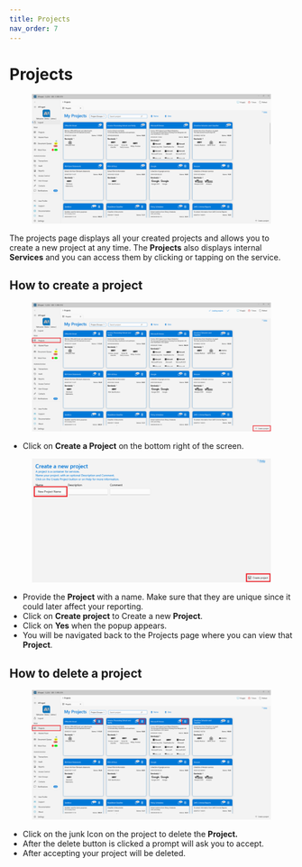 ```yaml
---
title: Projects
nav_order: 7
---
```


# Projects

<figure><img src=".gitbook/assets/image (15) (1) (1).png" alt=""><figcaption></figcaption></figure>

The projects page displays all your created projects and allows you to create a new project at any time. The **Projects** also displays internal **Services** and you can access them by clicking or tapping on the service.

## How to create a project

<figure><img src=".gitbook/assets/image (10) (4).png" alt=""><figcaption></figcaption></figure>

* Click on **Create a Project** on the bottom right of the screen.

<figure><img src=".gitbook/assets/image (18) (1).png" alt=""><figcaption></figcaption></figure>

* Provide the **Project** with a name. Make sure that they are unique since it could later affect your reporting.
* Click on **Create project** to Create a new **Project**.
* Click on **Yes** when the popup appears.
* You will be navigated back to the Projects page where you can view that **Project**.

## How to delete a project

<figure><img src=".gitbook/assets/image (79).png" alt=""><figcaption></figcaption></figure>

* Click on the junk Icon on the project to delete the **Project.**
* After the delete button is clicked a prompt will ask you to accept.
* After accepting your project will be deleted.
